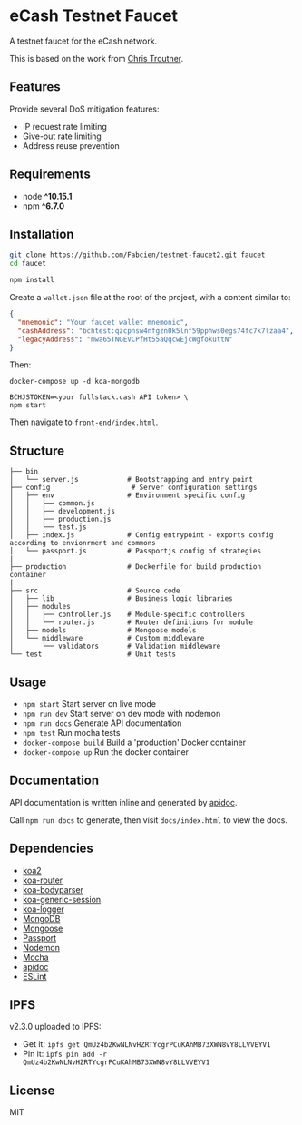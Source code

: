 # eCash Testnet Faucet

A testnet faucet for the eCash network.

This is based on the work from [Chris Troutner](https://github.com/christroutner/testnet-faucet2).

## Features

Provide several DoS mitigation features:
* IP request rate limiting
* Give-out rate limiting
* Address reuse prevention

## Requirements
* node __^10.15.1__
* npm __^6.7.0__

## Installation

```bash
git clone https://github.com/Fabcien/testnet-faucet2.git faucet
cd faucet

npm install
```

Create a `wallet.json` file at the root of the project, with a content similar to:

```json
{
  "mnemonic": "Your faucet wallet mnemonic",
  "cashAddress": "bchtest:qzcpnsw4nfgzn0k5lnf59pphws0egs74fc7k7lzaa4",
  "legacyAddress": "mwa65TNGEVCPfHt55aQqcwEjcWgfokuttN"
}
```

Then:

```
docker-compose up -d koa-mongodb

BCHJSTOKEN=<your fullstack.cash API token> \
npm start
```

Then navigate to `front-end/index.html`.

## Structure

```
├── bin
│   └── server.js            # Bootstrapping and entry point
├── config                    # Server configuration settings
│   ├── env                  # Environment specific config
│   │   ├── common.js
│   │   ├── development.js
│   │   ├── production.js
│   │   └── test.js
│   ├── index.js             # Config entrypoint - exports config according to envionrment and commons
│   └── passport.js          # Passportjs config of strategies
|
├── production               # Dockerfile for build production container
|
├── src                      # Source code
│   ├── lib                  # Business logic libraries
│   ├── modules
│   │   ├── controller.js    # Module-specific controllers
│   │   └── router.js        # Router definitions for module
│   ├── models               # Mongoose models
│   └── middleware           # Custom middleware
│       └── validators       # Validation middleware
└── test                     # Unit tests
```

## Usage
* `npm start` Start server on live mode
* `npm run dev` Start server on dev mode with nodemon
* `npm run docs` Generate API documentation
* `npm test` Run mocha tests
* `docker-compose build` Build a 'production' Docker container
* `docker-compose up` Run the docker container

## Documentation
API documentation is written inline and generated by [apidoc](http://apidocjs.com/).

Call `npm run docs` to generate, then visit `docs/index.html` to view the docs.


## Dependencies
* [koa2](https://github.com/koajs/koa/tree/v2.x)
* [koa-router](https://github.com/alexmingoia/koa-router)
* [koa-bodyparser](https://github.com/koajs/bodyparser)
* [koa-generic-session](https://github.com/koajs/generic-session)
* [koa-logger](https://github.com/koajs/logger)
* [MongoDB](http://mongodb.org/)
* [Mongoose](http://mongoosejs.com/)
* [Passport](http://passportjs.org/)
* [Nodemon](http://nodemon.io/)
* [Mocha](https://mochajs.org/)
* [apidoc](http://apidocjs.com/)
* [ESLint](http://eslint.org/)

## IPFS
v2.3.0 uploaded to IPFS:

- Get it: `ipfs get QmUz4b2KwNLNvHZRTYcgrPCuKAhMB73XWN8vY8LLVVEYV1`
- Pin it: `ipfs pin add -r QmUz4b2KwNLNvHZRTYcgrPCuKAhMB73XWN8vY8LLVVEYV1`

## License
MIT
